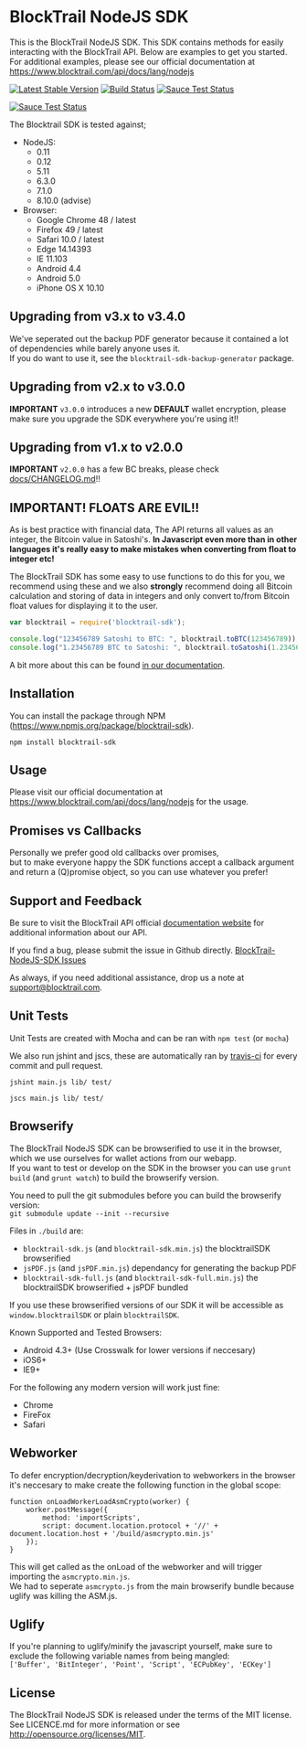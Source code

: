 BlockTrail NodeJS SDK
=====================
This is the BlockTrail NodeJS SDK. This SDK contains methods for easily interacting with the BlockTrail API.
Below are examples to get you started. For additional examples, please see our official documentation
at https://www.blocktrail.com/api/docs/lang/nodejs

[![Latest Stable Version](https://badge.fury.io/js/blocktrail-sdk.svg)](https://www.npmjs.org/package/blocktrail-sdk)
[![Build Status](https://travis-ci.org/blocktrail/blocktrail-sdk-nodejs.png?branch=master)](https://travis-ci.org/blocktrail/blocktrail-sdk-nodejs)
[![Sauce Test Status](https://saucelabs.com/buildstatus/team_blocktrail)](https://saucelabs.com/u/team_blocktrail)


[![Sauce Test Status](https://saucelabs.com/browser-matrix/team_blocktrail.svg)](https://saucelabs.com/u/team_blocktrail)

The Blocktrail SDK is tested against;  
 - NodeJS:
   - 0.11
   - 0.12
   - 5.11
   - 6.3.0
   - 7.1.0
   - 8.10.0 (advise)
 - Browser:
   - Google Chrome 48 / latest
   - Firefox 49 / latest
   - Safari 10.0 / latest
   - Edge 14.14393
   - IE 11.103
   - Android 4.4
   - Android 5.0
   - iPhone OS X 10.10


Upgrading from v3.x to v3.4.0
-----------------------------
We've seperated out the backup PDF generator because it contained a lot of dependencies while barely anyone uses it.  
If you do want to use it, see the `blocktrail-sdk-backup-generator` package.

Upgrading from v2.x to v3.0.0
-----------------------------
**IMPORTANT** `v3.0.0` introduces a new **DEFAULT** wallet encryption, please make sure you upgrade the SDK everywhere you're using it!!

Upgrading from v1.x to v2.0.0
-----------------------------
**IMPORTANT** `v2.0.0` has a few BC breaks, please check [docs/CHANGELOG.md](docs/CHANGELOG.md)!!

IMPORTANT! FLOATS ARE EVIL!!
----------------------------
As is best practice with financial data, The API returns all values as an integer, the Bitcoin value in Satoshi's.
**In Javascript even more than in other languages it's really easy to make mistakes when converting from float to integer etc!**

The BlockTrail SDK has some easy to use functions to do this for you, we recommend using these
and we also **strongly** recommend doing all Bitcoin calculation and storing of data in integers
and only convert to/from Bitcoin float values for displaying it to the user.

```javascript
var blocktrail = require('blocktrail-sdk');

console.log("123456789 Satoshi to BTC: ", blocktrail.toBTC(123456789));
console.log("1.23456789 BTC to Satoshi: ", blocktrail.toSatoshi(1.23456789));
```

A bit more about this can be found [in our documentation](https://www.blocktrail.com/api/docs/lang/nodejs#api_coin_format).

Installation
------------
You can install the package through NPM (https://www.npmjs.org/package/blocktrail-sdk).
```
npm install blocktrail-sdk
```

Usage
-----
Please visit our official documentation at https://www.blocktrail.com/api/docs/lang/nodejs for the usage.

Promises vs Callbacks
---------------------
Personally we prefer good old callbacks over promises,  
but to make everyone happy the SDK functions accept a callback argument and return a (Q)promise object, so you can use whatever you prefer!

Support and Feedback
--------------------
Be sure to visit the BlockTrail API official [documentation website](https://www.blocktrail.com/api/docs/lang/nodejs)
for additional information about our API.

If you find a bug, please submit the issue in Github directly.
[BlockTrail-NodeJS-SDK Issues](https://github.com/blocktrail/blocktrail-sdk-nodejs/issues)

As always, if you need additional assistance, drop us a note at
[support@blocktrail.com](mailto:support@blocktrail.com).

Unit Tests
----------
Unit Tests are created with Mocha and can be ran with `npm test` (or `mocha`)

We also run jshint and jscs, these are automatically ran by [travis-ci](https://travis-ci.org/blocktrail/blocktrail-sdk-nodejs) for every commit and pull request.
```
jshint main.js lib/ test/
```
```
jscs main.js lib/ test/
```

Browserify
----------
The BlockTrail NodeJS SDK can be browserified to use it in the browser, which we use ourselves for wallet actions from our webapp.  
If you want to test or develop on the SDK in the browser you can use `grunt build` (and `grunt watch`) to build the browserify version.

You need to pull the git submodules before you can build the browserify version:  
`git submodule update --init --recursive`

Files in `./build` are:

 - `blocktrail-sdk.js` (and `blocktrail-sdk.min.js`) the blocktrailSDK browserified  
 - `jsPDF.js` (and `jsPDF.min.js`) dependancy for generating the backup PDF  
 - `blocktrail-sdk-full.js` (and `blocktrail-sdk-full.min.js`) the blocktrailSDK browserified + jsPDF bundled  

If you use these browserified versions of our SDK it will be accessible as `window.blocktrailSDK` or plain `blocktrailSDK`.

Known Supported and Tested Browsers:
 - Android 4.3+ (Use Crosswalk for lower versions if neccesary)
 - iOS6+
 - IE9+

For the following any modern version will work just fine:
 - Chrome
 - FireFox
 - Safari

Webworker
---------
To defer encryption/decryption/keyderivation to webworkers in the browser it's neccesary to make create the following function in the global scope:
```
function onLoadWorkerLoadAsmCrypto(worker) {
    worker.postMessage({
        method: 'importScripts',
        script: document.location.protocol + '//' + document.location.host + '/build/asmcrypto.min.js'
    });
}
```

This will get called as the onLoad of the webworker and will trigger importing the `asmcrypto.min.js`.  
We had to seperate `asmcrypto.js` from the main browserify bundle because uglify was killing the ASM.js.

Uglify
------
If you're planning to uglify/minify the javascript yourself, make sure to exclude the following variable names from being mangled:  
`['Buffer', 'BitInteger', 'Point', 'Script', 'ECPubKey', 'ECKey']`

License
-------
The BlockTrail NodeJS SDK is released under the terms of the MIT license. See LICENCE.md for more information or see http://opensource.org/licenses/MIT.

